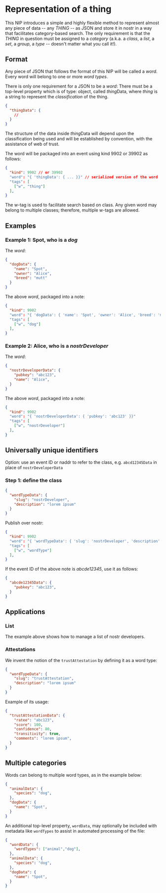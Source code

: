 Representation of a thing
=====

This NIP introduces a simple and highly flexible method to represent almost any piece of data -- any _THING_ -- as JSON and store it in nostr in a way that facilitates category-based search. The only requirement is that the _THING_ in question must be assigned to a _category_ (a.k.a. a _class_, a _list_, a _set_, a _group_, a _type_ -- doesn't matter what you call it!).

## Format

Any piece of JSON that follows the format of this NIP will be called a _word_. Every word will belong to one or more _word types_.

There is only one requirement for a JSON to be a _word_: There must be a top-level property which is of type: object, called *thing*Data, where *thing* is a string to represent the _classification_ of the thing.

```json
{
  "thingData": {
    //
  }
}
```

The structure of the data inside *thing*Data will depend upon the classification being used and will be established by convention, with the assistance of web of trust.

The word will be packaged into an event using kind 9902 or 39902 as follows:

```json
{
  "kind": 9902 // or 39902
  "word": "{ 'thingData': { ... }}" // serialized version of the word
  "tags": [
    ["w", "thing"]
  ],
}
```

The w-tag is used to facilitate search based on class. Any given word may belong to multiple classes; therefore, multiple w-tags are allowed.

## Examples

### Example 1: Spot, who is a *dog*

The _word_:

```json
{
  "dogData": {
    "name": "Spot",
    "owner": "Alice",
    "breed": "mutt"
  }
}
```

The above _word_, packaged into a note:

```json
{
  "kind": 9902 
  "word": "{ 'dogData': { 'name': 'Spot', 'owner': 'Alice', 'breed': 'mutt' }}"
  "tags": [
    ["w", "dog"]
  ],
}
```

### Example 2: Alice, who is a *nostrDeveloper*

The _word_:

```json
{
  "nostrDeveloperData": {
    "pubkey": "abc123",
    "name": "Alice",
  }
}
```

The above _word_, packaged into a note:

```json
{
  "kind": 9902 
  "word": "{ 'nostrDeveloperData': { 'pubkey': 'abc123' }}"
  "tags": [
    ["w", "nostrDeveloper"]
  ],
}
```

## Universally unique identifiers

Option: use an event ID or naddr to refer to the class, e.g. `abcd12345Data` in place of `nostrDeveloperData`

### Step 1: define the class

```json
{
  "wordTypeData": {
    "slug": "nostrDeveloper",
    "description": "lorem ipsum"
  }
}
```

Publish over nostr: 

```json
{
  "kind": 9902 
  "word": "{ 'wordTypeData': { 'slug': 'nostrDeveloper', 'description': 'lorem ipsum' }}"
  "tags": [
    ["w", "wordType"]
  ],
}
```

If the event ID of the above note is _abcde12345_, use it as follows:

```json
{
  "abcde12345Data": {
    "pubkey": "abc123",
  }
}
```

## Applications

### List

The example above shows how to manage a list of nostr developers.

### Attestations

We invent the notion of the `trustAttestation` by defining it as a word type:

```json
{
  "wordTypeData": {
    "slug": "trustAttestation",
    "description": "lorem ipsum"
  }
}
```

Example of its usage:

```json
{
  "trustAttestationData": {
    "ratee": "abc123",
    "score": 100,
    "confidence": 80,
    "transitivity": true,
    "comments": "lorem ipsum",
  }
}
```

## Multiple categories

Words can belong to multiple word types, as in the example below:

```json
{
  "animalData": {
    "species": "dog",
  },
  "dogData": {
    "name": "Spot",
  }
}
```

An additional top-level property, `wordData`, may optionally be included with metadata like `wordTypes` to assist in automated processing of the file:

```json
{
  "wordData": {
    "wordTypes": ["animal","dog"],
  },
  "animalData": {
    "species": "dog",
  },
  "dogData": {
    "name": "Spot",
  }
}
```
